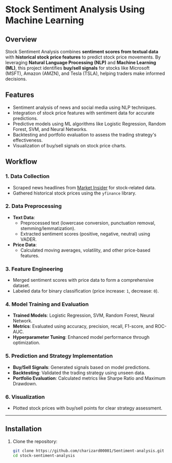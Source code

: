 # Stock Sentiment Analysis Using Machine Learning  

## Overview  
Stock Sentiment Analysis combines **sentiment scores from textual data** with **historical stock price features** to predict stock price movements. By leveraging **Natural Language Processing (NLP)** and **Machine Learning (ML)**, this project identifies **buy/sell signals** for stocks like Microsoft (MSFT), Amazon (AMZN), and Tesla (TSLA), helping traders make informed decisions.  

## Features  
- Sentiment analysis of news and social media using NLP techniques.  
- Integration of stock price features with sentiment data for accurate predictions.  
- Predictive models using ML algorithms like Logistic Regression, Random Forest, SVM, and Neural Networks.  
- Backtesting and portfolio evaluation to assess the trading strategy's effectiveness.  
- Visualization of buy/sell signals on stock price charts.  

## Workflow  

### 1. **Data Collection**  
- Scraped news headlines from [Market Insider](https://markets.businessinsider.com/) for stock-related data.  
- Gathered historical stock prices using the `yfinance` library.  

### 2. **Data Preprocessing**  
- **Text Data**:  
  - Preprocessed text (lowercase conversion, punctuation removal, stemming/lemmatization).  
  - Extracted sentiment scores (positive, negative, neutral) using VADER.  
- **Price Data**:  
  - Calculated moving averages, volatility, and other price-based features.  

### 3. **Feature Engineering**  
- Merged sentiment scores with price data to form a comprehensive dataset.  
- Labeled data for binary classification (price increase: `1`, decrease: `0`).  

### 4. **Model Training and Evaluation**  
- **Trained Models**: Logistic Regression, SVM, Random Forest, Neural Network.  
- **Metrics**: Evaluated using accuracy, precision, recall, F1-score, and ROC-AUC.  
- **Hyperparameter Tuning**: Enhanced model performance through optimization.  

### 5. **Prediction and Strategy Implementation**  
- **Buy/Sell Signals**: Generated signals based on model predictions.  
- **Backtesting**: Validated the trading strategy using unseen data.  
- **Portfolio Evaluation**: Calculated metrics like Sharpe Ratio and Maximum Drawdown.  

### 6. **Visualization**  
- Plotted stock prices with buy/sell points for clear strategy assessment.  

---

## Installation  

1. Clone the repository:  
   ```bash  
   git clone https://github.com/charizard00001/Sentiment-analysis.git  
   cd stock-sentiment-analysis  
